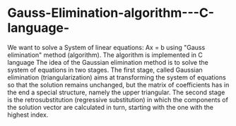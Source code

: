 # Gauss-Elimination-algorithm---C-language-

We want to solve a System of linear equations: Ax = b using "Gauss elimination" method (algorithm). 
The algorithm is implemented in C language 
The idea of the Gaussian elimination method is to solve the system of equations in two stages. The first stage, called Gaussian elimination (triangularization) aims at transforming the system of equations so that the solution remains unchanged, but the matrix of coefficients has in the end a special structure, namely the upper triangular. The second stage is the retrosubstitution (regressive substitution) in which the components of the solution vector are calculated in turn, starting with the one with the highest index.
